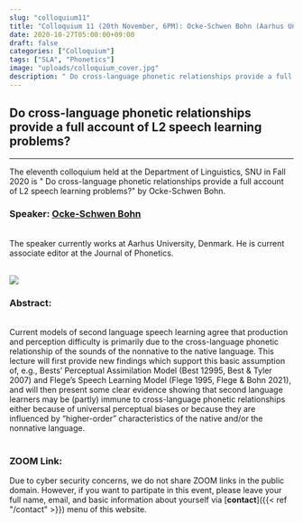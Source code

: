 ```yaml
---
slug: "colloquium11"
title: "Colloquium 11 (20th November, 6PM): Ocke-Schwen Bohn (Aarhus University)"
date: 2020-10-27T05:00:00+09:00
draft: false
categories: ["Colloquium"]
tags: ["SLA", "Phonetics"]
image: "uploads/colloquium_cover.jpg"
description: " Do cross-language phonetic relationships provide a full account of L2 speech learning problems? by Ocke-Schwen Bohn"
---
```


## Do cross-language phonetic relationships provide a full account of L2 speech learning problems?

---

The eleventh colloquium held at the Department of Linguistics, SNU in Fall 2020 is " Do cross-language phonetic relationships provide a full account of L2 speech learning problems?" by Ocke-Schwen Bohn.

### Speaker: <a class=intro-link href="https://pure.au.dk/portal/en/persons/ockeschwen-bohn(a8cfb317-189e-4f8a-8324-4ffee39f8c54).html">Ocke-Schwen Bohn</a>

<br/>
The speaker currently works at Aarhus University, Denmark. He is current associate editor at the Journal of Phonetics.
<br/><br/>

![ ](/profiles/Ocke_Bohn_image.jpg#floatleft)

### Abstract:

<br/>
Current models of second language speech learning agree that production and perception difficulty is primarily due to the cross-language phonetic relationship of the sounds of the nonnative to the native language. This lecture will first provide new findings which support this basic assumption of, e.g., Bests’ Perceptual Assimilation Model (Best 12995, Best & Tyler 2007) and Flege’s Speech Learning Model (Flege 1995, Flege & Bohn 2021), and will then present some clear evidence showing that second language learners may be (partly) immune to cross-language phonetic relationships either because of universal perceptual biases or because they are influenced by “higher-order” characteristics of the native and/or the nonnative language.
<br/><br/>

### ZOOM Link:

Due to cyber security concerns, we do not share ZOOM links in the public domain. However, if you want to partipate in this event, please leave your full name, email, and basic information about yourself via [**contact**]({{< ref "/contact" >}}) menu of this website.
